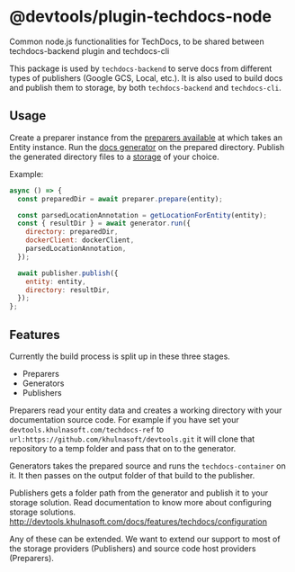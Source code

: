 # @devtools/plugin-techdocs-node

Common node.js functionalities for TechDocs, to be shared between techdocs-backend plugin and techdocs-cli

This package is used by `techdocs-backend` to serve docs from different types of publishers (Google GCS, Local, etc.).
It is also used to build docs and publish them to storage, by both `techdocs-backend` and `techdocs-cli`.

## Usage

Create a preparer instance from the [preparers available](/plugins/techdocs-node/src/stages/prepare) at which takes an Entity instance.
Run the [docs generator](/plugins/techdocs-node/src/stages/generate) on the prepared directory.
Publish the generated directory files to a [storage](/plugins/techdocs-node/src/stages/publish) of your choice.

Example:

```js
async () => {
  const preparedDir = await preparer.prepare(entity);

  const parsedLocationAnnotation = getLocationForEntity(entity);
  const { resultDir } = await generator.run({
    directory: preparedDir,
    dockerClient: dockerClient,
    parsedLocationAnnotation,
  });

  await publisher.publish({
    entity: entity,
    directory: resultDir,
  });
};
```

## Features

Currently the build process is split up in these three stages.

- Preparers
- Generators
- Publishers

Preparers read your entity data and creates a working directory with your documentation source code. For example if you have set your `devtools.khulnasoft.com/techdocs-ref` to `url:https://github.com/khulnasoft/devtools.git` it will clone that repository to a temp folder and pass that on to the generator.

Generators takes the prepared source and runs the `techdocs-container` on it. It then passes on the output folder of that build to the publisher.

Publishers gets a folder path from the generator and publish it to your storage solution. Read documentation to know more about configuring storage solutions.
http://devtools.khulnasoft.com/docs/features/techdocs/configuration

Any of these can be extended. We want to extend our support to most of the storage providers (Publishers) and source code host providers (Preparers).
